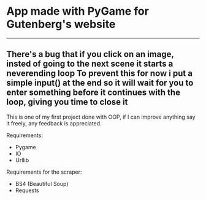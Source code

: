 # App made with PyGame for Gutenberg's website
---------------------------------------------------------------------------------------------------------------------
There's a bug that if you click on an image, insted of going to the next scene it starts a neverending loop
To prevent this for now i put a simple input() at the end so it will wait for you to enter something before it 
continues with the loop, giving you time to close it
---------------------------------------------------------------------------------------------------------------------

This is one of my first project done with OOP, if I can improve anything say it freely, any feedback is appreciated.

Requirements:
- Pygame
- IO
- Urllib  

Requirements for the scraper:
- BS4 (Beautiful Soup)
- Requests
